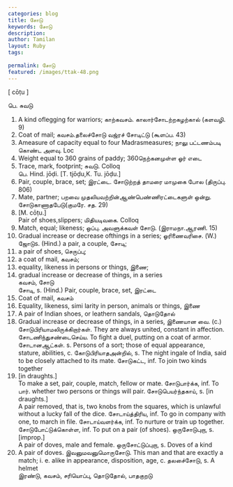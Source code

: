 ```yaml
---
categories: blog
title: சோடு
keywords: சோடு
description: 
author: Tamilan
layout: Ruby
tags: 
 
permalink: சோடு
featured: /images/ttak-48.png
---
```

  
[ cōṭu ]  
  
பெ. சுவடு  
1. A kind oflegging for warriors; காற்கவசம். காலார்சோடற்றகழற்கால் (களவழி. 9)  
2. Coat of mail; கவசம்.தலைச்சோடு வஜ்ரச் சோடிட்டு (கூளப்ப. 43)  
3. Ameasure of capacity equal to four Madrasmeasures; நாலு பட்டணம்படி கொண்ட அளவு. Loc  
4. Weight equal to 360 grains of paddy; 360நெற்கனமுள்ள ஓர் எடை  
5. Trace, mark, footprint; சுவடு. Colloq  
பெ. Hind. jōḍi. [T. tjōḍu,K. Tu. jōḍu.]  
1. Pair, couple, brace, set; இரட்டை. சோடுற்றத் தாமரை மாமுகை போல (திருப்பு. 806)  
2. Mate, partner; பறவை முதலியவற்றின்ஆண்பெண்ணிரட்டைகளுள் ஒன்று. சோடுகாணாதபேடு(குமரே. சத. 29)  
3. [M. cōṭu.]  
Pair of shoes,slippers; மிதியடிவகை. Colloq  
4. Match, equal; likeness; ஒப்பு. அவளுக்கவள் சோடு. (இராமநா.ஆரணி. 15)  
5. Gradual increase or decrease ofthings in a series; ஓரிணைவரிசை. (W.)  
ஜோடுs. (Hind.) a pair, a couple, சோடி;  
2. a pair of shoes, செருப்பு;  
3. a coat of mail, கவசம்;  
4. equality, likeness in persons or things, இணை;  
5. gradual increase or decrease of things, in a series  
கவசம், சோடு  
சோடி, s. (Hind.) Pair, couple, brace, set, இரட்டை  
2. Coat of mail, கவசம்  
3. Equality, likeness, simi larity in person, animals or things, இணை  
4. A pair of Indian shoes, or leathern sandals, தொடுதோல்  
5. Gradual increase or decrease of things, in a series, இணையான வை. (c.) சோடுபிரியாமலிருக்கிறார்கள். They are always united, constant in affection. சோடணிந்துசண்டைசெய்ய. To fight a duel, putting on a coat of armor. சோடானஆட்கள். s. Persons of a sort; those of equal appearance, stature, abilities, c. கோடுபிரியாதஅன்றில், s. The night ingale of India, said to be closely attached to its mate. சோடுகட்ட, inf. To join two kinds together  
2. [in draughts.]  
To make a set, pair, couple, match, fellow or mate. சோடுபார்க்க, inf. To பார். whether two persons or things will pair. சோடுபெயர்ந்தகாய், s. [in draughts.]  
A pair removed, that is, two knobs from the squares, which is unlawful without a lucky fall of the dice. சோடாய்த்திரிய, inf. To go in company with one, to march in file. சோடாய்வளர்க்க, inf. To nurture or train up together. சோடுபோட்டுக்கொள்ள, inf. To put on a pair (of shoes). ஒருசோடுபுறா, s. [improp.]  
A pair of doves, male and female. ஒருசோட்டுப்புறா, s. Doves of a kind  
2. A pair of doves. இவனுமவனுமொருசோடு. This man and that are exactly a match; i. e. alike in appearance, disposition, age, c. தலசை்சோடு, s. A helmet  
இரண்டு, கவசம், சரியொப்பு, தொடுதோல், பாதகுறடு